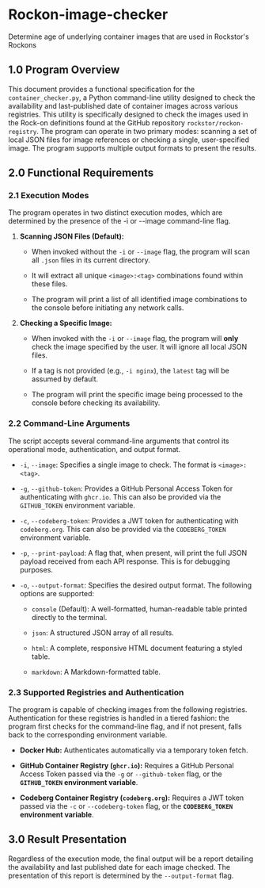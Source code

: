 # Rockon-image-checker
Determine age of underlying container images that are used in Rockstor's Rockons

## 1.0 Program Overview

This document provides a functional specification for the `container_checker.py`, a Python command-line utility designed to check the availability and last-published date of container images across various registries. This utility is specifically designed to check the images used in the Rock-on definitions found at the GitHub repository `rockstor/rockon-registry`. The program can operate in two primary modes: scanning a set of local JSON files for image references or checking a single, user-specified image. The program supports multiple output formats to present the results.

## 2.0 Functional Requirements

### 2.1 Execution Modes

The program operates in two distinct execution modes, which are determined by the presence of the -i or --image command-line flag.

1. **Scanning JSON Files (Default):**

   * When invoked without the `-i` or `--image` flag, the program will scan all `.json` files in its current directory.

   * It will extract all unique `<image>:<tag>` combinations found within these files.

   * The program will print a list of all identified image combinations to the console before initiating any network calls.

2. **Checking a Specific Image:**

   * When invoked with the `-i` or `--image` flag, the program will **only** check the image specified by the user. It will ignore all local JSON files.

   * If a tag is not provided (e.g., `-i nginx`), the `latest` tag will be assumed by default.

   * The program will print the specific image being processed to the console before checking its availability.

### 2.2 Command-Line Arguments

The script accepts several command-line arguments that control its operational mode, authentication, and output format.

* `-i`, `--image`: Specifies a single image to check. The format is `<image>:<tag>`.

* `-g`, `--github-token`: Provides a GitHub Personal Access Token for authenticating with `ghcr.io`. This can also be provided via the `GITHUB_TOKEN` environment variable.

* `-c`, `--codeberg-token`: Provides a JWT token for authenticating with `codeberg.org`. This can also be provided via the `CODEBERG_TOKEN` environment variable.

* `-p`, `--print-payload`: A flag that, when present, will print the full JSON payload received from each API response. This is for debugging purposes.

* `-o`, `--output-format`: Specifies the desired output format. The following options are supported:

  * `console` (Default): A well-formatted, human-readable table printed directly to the terminal.

  * `json`: A structured JSON array of all results.

  * `html`: A complete, responsive HTML document featuring a styled table.

  * `markdown`: A Markdown-formatted table.

### 2.3 Supported Registries and Authentication

The program is capable of checking images from the following registries. Authentication for these registries is handled in a tiered fashion: the program first checks for the command-line flag, and if not present, falls back to the corresponding environment variable.

* **Docker Hub:** Authenticates automatically via a temporary token fetch.

* **GitHub Container Registry (`ghcr.io`):** Requires a GitHub Personal Access Token passed via the `-g` or `--github-token` flag, or the **`GITHUB_TOKEN` environment variable**.

* **Codeberg Container Registry (`codeberg.org`):** Requires a JWT token passed via the `-c` or `--codeberg-token` flag, or the **`CODEBERG_TOKEN` environment variable**.

## 3.0 Result Presentation

Regardless of the execution mode, the final output will be a report detailing the availability and last published date for each image checked. The presentation of this report is determined by the `--output-format` flag.
